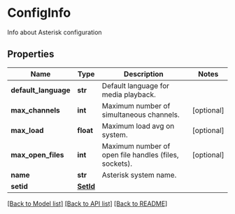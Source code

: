 # ConfigInfo

Info about Asterisk configuration
## Properties
Name | Type | Description | Notes
------------ | ------------- | ------------- | -------------
**default_language** | **str** | Default language for media playback. |
**max_channels** | **int** | Maximum number of simultaneous channels. | [optional]
**max_load** | **float** | Maximum load avg on system. | [optional]
**max_open_files** | **int** | Maximum number of open file handles (files, sockets). | [optional]
**name** | **str** | Asterisk system name. |
**setid** | [**SetId**](SetId.md) |  |

[[Back to Model list]](../README.md#documentation-for-models) [[Back to API list]](../README.md#documentation-for-api-endpoints) [[Back to README]](../README.md)
